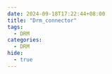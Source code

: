 ```yaml
---
date: 2024-09-18T17:22:44+08:00
title: "Drm_connector"
tags:
  - DRM
categories:
  - DRM
hide:
  - true
---
```

